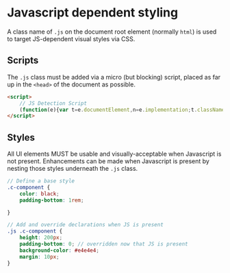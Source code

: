 # Javascript dependent styling

A class name of `.js` on the document root element (normally `html`) is used to target JS-dependent visual styles via CSS.

## Scripts

The `.js` class must be added via a micro (but blocking) script, placed as far up in the `<head>` of the document as possible.

```html
<script>
    // JS Detection Script
    (function(e){var t=e.documentElement,n=e.implementation;t.className='js';})(document)
</script>
```

## Styles

All UI elements MUST be usable and visually-acceptable when Javascript is not present. Enhancements can be made when Javascript is present by nesting those styles underneath the `.js` class.

```scss
// Define a base style
.c-component {
	color: black;
	padding-bottom: 1rem;

}

// Add and override declarations when JS is present
.js .c-component {
	height: 200px;
	padding-bottom: 0; // overridden now that JS is present
	background-color: #e4e4e4;
	margin: 10px;
}
```
